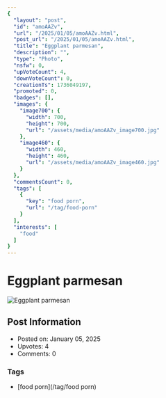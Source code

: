 ```yaml
---
{
  "layout": "post",
  "id": "amoAAZv",
  "url": "/2025/01/05/amoAAZv.html",
  "post_url": "/2025/01/05/amoAAZv.html",
  "title": "Eggplant parmesan",
  "description": "",
  "type": "Photo",
  "nsfw": 0,
  "upVoteCount": 4,
  "downVoteCount": 0,
  "creationTs": 1736049197,
  "promoted": 0,
  "badges": [],
  "images": {
    "image700": {
      "width": 700,
      "height": 700,
      "url": "/assets/media/amoAAZv_image700.jpg"
    },
    "image460": {
      "width": 460,
      "height": 460,
      "url": "/assets/media/amoAAZv_image460.jpg"
    }
  },
  "commentsCount": 0,
  "tags": [
    {
      "key": "food porn",
      "url": "/tag/food-porn"
    }
  ],
  "interests": [
    "food"
  ]
}
---
```


# Eggplant parmesan

![Eggplant parmesan](/assets/media/amoAAZv_image700.jpg)

## Post Information

- Posted on: January 05, 2025
- Upvotes: 4
- Comments: 0

### Tags

- [food porn](/tag/food porn)

